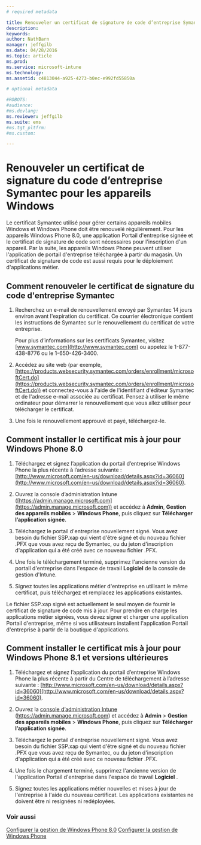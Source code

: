 ```yaml
---
# required metadata

title: Renouveler un certificat de signature de code d’entreprise Symantec à utiliser avec Microsoft Intune | Microsoft Intune
description:
keywords:
author: NathBarn
manager: jeffgilb
ms.date: 04/28/2016
ms.topic: article
ms.prod:
ms.service: microsoft-intune
ms.technology:
ms.assetid: c4813044-a925-4273-b0ec-e992fd55850a

# optional metadata

#ROBOTS:
#audience:
#ms.devlang:
ms.reviewer: jeffgilb
ms.suite: ems
#ms.tgt_pltfrm:
#ms.custom:

---
```


# Renouveler un certificat de signature du code d’entreprise Symantec pour les appareils Windows

Le certificat Symantec utilisé pour gérer certains appareils mobiles Windows et Windows Phone doit être renouvelé régulièrement. Pour les appareils Windows Phone 8.0, une application Portail d'entreprise signée et le certificat de signature de code sont nécessaires pour l'inscription d'un appareil. Par la suite, les appareils Windows Phone peuvent utiliser l'application de portail d'entreprise téléchargée à partir du magasin. Un certificat de signature de code est aussi requis pour le déploiement d'applications métier.

## Comment renouveler le certificat de signature du code d'entreprise Symantec

1.  Recherchez un e-mail de renouvellement envoyé par Symantec 14 jours environ avant l'expiration du certificat. Ce courrier électronique contient les instructions de Symantec sur le renouvellement du certificat de votre entreprise.

    Pour plus d’informations sur les certificats Symantec, visitez [www.symantec.com](http://www.symantec.com) ou appelez le 1-877-438-8776 ou le 1-650-426-3400.

2.  Accédez au site web (par exemple, [https://products.websecurity.symantec.com/orders/enrollment/microsoftCert.do](https://products.websecurity.symantec.com/orders/enrollment/microsoftCert.do)) et connectez-vous à l'aide de l'identifiant d'éditeur Symantec et de l'adresse e-mail associée au certificat. Pensez à utiliser le même ordinateur pour démarrer le renouvellement que vous allez utiliser pour télécharger le certificat.

3.  Une fois le renouvellement approuvé et payé, téléchargez-le.

## Comment installer le certificat mis à jour pour Windows Phone 8.0

1.  Téléchargez et signez l’application du portail d’entreprise Windows Phone la plus récente à l’adresse suivante : [http://www.microsoft.com/en-us/download/details.aspx?id=36060](http://www.microsoft.com/en-us/download/details.aspx?id=36060).

2.  Ouvrez la console d’administration Intune ([https://admin.manage.microsoft.com](https://admin.manage.microsoft.com)) et accédez à **Admin**, **Gestion des appareils mobiles** &gt; **Windows Phone**, puis cliquez sur **Télécharger l’application signée**.

3.  Téléchargez le portail d'entreprise nouvellement signé. Vous avez besoin du fichier SSP.xap qui vient d'être signé et du nouveau fichier .PFX que vous avez reçu de Symantec, ou du jeton d'inscription d'application qui a été créé avec ce nouveau fichier .PFX.

4.  Une fois le téléchargement terminé, supprimez l'ancienne version du portail d'entreprise dans l'espace de travail **Logiciel** de la console de gestion d'Intune.

5.  Signez toutes les applications métier d'entreprise en utilisant le même certificat, puis téléchargez et remplacez les applications existantes.

Le fichier SSP.xap signé est actuellement le seul moyen de fournir le certificat de signature de code mis à jour. Pour prendre en charge les applications métier signées, vous devez signer et charger une application Portail d'entreprise, même si vos utilisateurs installent l'application Portail d'entreprise à partir de la boutique d'applications.

## Comment installer le certificat mis à jour pour Windows Phone 8.1 et versions ultérieures

1.  Téléchargez et signez l’application du portail d’entreprise Windows Phone la plus récente à partir du Centre de téléchargement à l’adresse suivante : [http://www.microsoft.com/en-us/download/details.aspx?id=36060](http://www.microsoft.com/en-us/download/details.aspx?id=36060).

2.  Ouvrez la [console d’administration Intune](https://admin.manage.microsoft.com) (https://admin.manage.microsoft.com) et accédez à **Admin** &gt; **Gestion des appareils mobiles** &gt; **Windows Phone**, puis cliquez sur **Télécharger l’application signée**.

3.  Téléchargez le portail d'entreprise nouvellement signé. Vous avez besoin du fichier SSP.xap qui vient d'être signé et du nouveau fichier .PFX que vous avez reçu de Symantec, ou du jeton d'inscription d'application qui a été créé avec ce nouveau fichier .PFX.

4.  Une fois le chargement terminé, supprimez l'ancienne version de l'application Portail d'entreprise dans l'espace de travail **Logiciel**  .

5.  Signez toutes les applications métier nouvelles et mises à jour de l'entreprise à l'aide du nouveau certificat. Les applications existantes ne doivent être ni resignées ni redéployées.


### Voir aussi
[Configurer la gestion de Windows Phone 8.0](set-up-windows-phone-8.0-management-with-microsoft-intune.md)
[Configurer la gestion de Windows Phone](set-up-windows-phone-management-with-microsoft-intune.md)


<!--HONumber=May16_HO1-->



